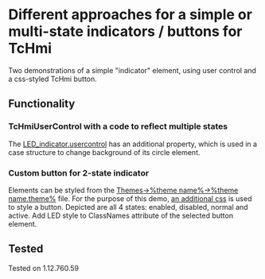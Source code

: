 # Different approaches for a simple or multi-state indicators / buttons for TcHmi

Two demonstrations of a simple "indicator" element, using user control and a css-styled TcHmi button.

## Functionality

### TcHmiUserControl with a code to reflect multiple states

The [LED_indicator.usercontrol](hmi_proj/LED_indicator.usercontrol) has an additional property, which is used in a case structure to change background of its circle element.

### Custom button for 2-state indicator

Elements can be styled from the [Themes->%theme name%->%theme name.theme%](hmi_proj/Themes/Base/Base.theme) file. For the purpose of this demo, [an additional css](hmi_proj/Themes/Base/LED.css) is used to style a button.
Depicted are all 4 states: enabled, disabled, normal and active.
Add LED style to ClassNames attribute of the selected button element.

## Tested
Tested on 1.12.760.59
